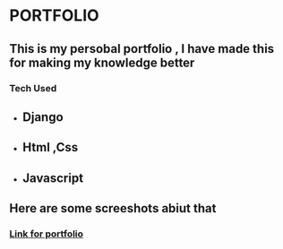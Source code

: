 # PORTFOLIO 
## This is my persobal portfolio , I have made this for making my knowledge better 
### Tech Used

* ## Django
* ## Html ,Css
* ## Javascript

## Here are some screeshots abiut that
### <a href = 'https://ajrockapp.herokuapp.com/'>Link for portfolio</a>
